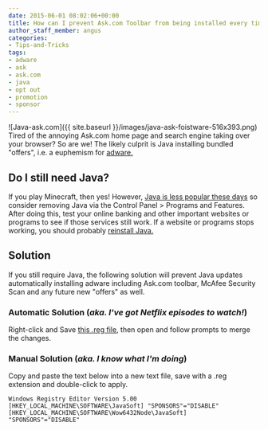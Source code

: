 ```yaml
---
date: 2015-06-01 08:02:06+00:00
title: How can I prevent Ask.com Toolbar from being installed every time Java is updated?
author_staff_member: angus
categories:
- Tips-and-Tricks
tags:
- adware
- ask
- ask.com
- java
- opt out
- promotion
- sponsor
---
```


![Java-ask.com]({{ site.baseurl }}/images/java-ask-foistware-516x393.png)
Tired of the annoying Ask.com home page and search engine taking over your browser? So are we!
The likely culprit is Java installing bundled "offers", i.e. a euphemism for [adware.](https://en.wikipedia.org/wiki/Adware)


## Do I still need Java?

If you play Minecraft, then yes! However, [Java is less popular these days](https://www.google.com/trends/explore#q=download%20java) so consider removing Java via the Control Panel > Programs and Features. After doing this, test your online banking and other important websites or programs to see if those services still work. If a website or programs stops working, you should probably [reinstall Java.](https://www.java.com)


## Solution

If you still require Java, the following solution will prevent Java updates automatically installing adware including Ask.com toolbar, McAfee Security Scan and any future new "offers" as well.


### Automatic Solution (_aka. I've got Netflix episodes to watch!_) 
Right-click and Save [this .reg file](https://itsolver.net/disable-java-adware.reg), then open and follow prompts to merge the changes.


### Manual Solution (_aka. I know what I'm doing_) 

Copy and paste the text below into a new text file, save with a .reg extension and double-click to apply.

```
Windows Registry Editor Version 5.00
[HKEY_LOCAL_MACHINE\SOFTWARE\JavaSoft] "SPONSORS"="DISABLE"
[HKEY_LOCAL_MACHINE\SOFTWARE\Wow6432Node\JavaSoft] "SPONSORS"="DISABLE"
```